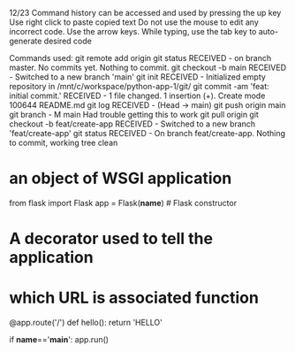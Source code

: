 12/23
    Command history can be accessed and used by pressing the up key
    Use right click to paste copied text
    Do not use the mouse to edit any incorrect code. Use the arrow keys.
    While typing, use the tab key to auto-generate desired code

Commands used:
    git remote add origin
    git status
        RECEIVED - on branch master. No commits yet. Nothing to commit.
    git checkout -b main
        RECEIVED - Switched to a new branch 'main'
    git init
        RECEIVED - Initialized empty repository in /mnt/c/workspace/python-app-1/git/
    git commit -am 'feat: initial commit.'
        RECEIVED - 1 file changed. 1 insertion (+). Create mode 100644 README.md
    git log
        RECEIVED - (Head -> main)
    git push origin main
    git branch - M main
        Had trouble getting this to work
    git pull origin
    git checkout -b feat/create-app
        RECEIVED - Switched to a new branch 'feat/create-app'
    git status
        RECEIVED - On branch feat/create-app. Nothing to commit, working tree clean

# an object of WSGI application
from flask import Flask	
app = Flask(__name__) # Flask constructor

# A decorator used to tell the application
# which URL is associated function
@app.route('/')	
def hello():
	return 'HELLO'

if __name__=='__main__':
app.run()

